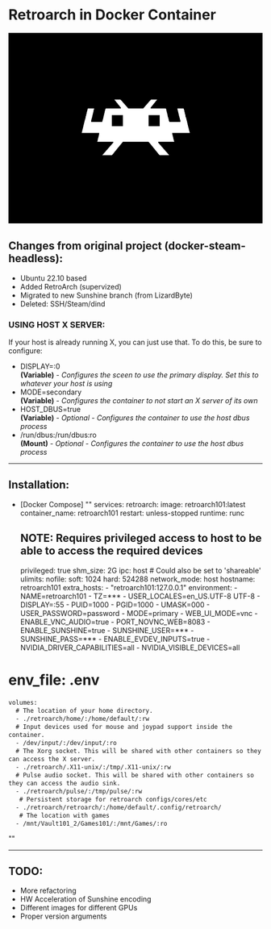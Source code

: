 # Retroarch in Docker Container

![](./overlay/usr/share/backgrounds/retroarch.png)

## Changes from original project (docker-steam-headless):
- Ubuntu 22.10 based
- Added RetroArch (supervized)
- Migrated to new Sunshine branch (from LizardByte)
- Deleted: SSH/Steam/dind

### USING HOST X SERVER:
If your host is already running X, you can just use that. To do this, be sure to configure:
  - DISPLAY=:0    
    **(Variable)** - *Configures the sceen to use the primary display. Set this to whatever your host is using*
  - MODE=secondary    
    **(Variable)** - *Configures the container to not start an X server of its own*
  - HOST_DBUS=true    
    **(Variable)** - *Optional - Configures the container to use the host dbus process*
  - /run/dbus:/run/dbus:ro    
    **(Mount)**  - *Optional - Configures the container to use the host dbus process*


---
## Installation:
- [Docker Compose]
""
services:
  retroarch:
    image: retroarch101:latest
    container_name: retroarch101
    restart: unless-stopped
    runtime: runc
    ## NOTE: Requires privileged access to host to be able to access the required devices
    privileged: true
    shm_size: 2G
    ipc: host # Could also be set to 'shareable'
    ulimits:
      nofile:
        soft: 1024
        hard: 524288
    network_mode: host
    hostname: retroarch101
    extra_hosts:
      - "retroarch101:127.0.0.1"
    environment:
      - NAME=retroarch101
      - TZ=***
      - USER_LOCALES=en_US.UTF-8 UTF-8
      - DISPLAY=:55
      - PUID=1000
      - PGID=1000
      - UMASK=000
      - USER_PASSWORD=password
      - MODE=primary
      - WEB_UI_MODE=vnc
      - ENABLE_VNC_AUDIO=true
      - PORT_NOVNC_WEB=8083
      - ENABLE_SUNSHINE=true
      - SUNSHINE_USER=***
      - SUNSHINE_PASS=***
      - ENABLE_EVDEV_INPUTS=true
      - NVIDIA_DRIVER_CAPABILITIES=all
      - NVIDIA_VISIBLE_DEVICES=all
 #   env_file: .env
    volumes:
      # The location of your home directory.
      - ./retroarch/home/:/home/default/:rw
      # Input devices used for mouse and joypad support inside the container.
      - /dev/input/:/dev/input/:ro
      # The Xorg socket. This will be shared with other containers so they can access the X server.
      - ./retroarch/.X11-unix/:/tmp/.X11-unix/:rw
      # Pulse audio socket. This will be shared with other containers so they can access the audio sink.
      - ./retroarch/pulse/:/tmp/pulse/:rw
       # Persistent storage for retroarch configs/cores/etc
      - ./retroarch/retroarch/:/home/default/.config/retroarch/
       # The location with games
      - /mnt/Vault101_2/Games101/:/mnt/Games/:ro 
""

---
## TODO:
- More refactoring
- HW Acceleration of Sunshine encoding
- Different images for different GPUs
- Proper version arguments
